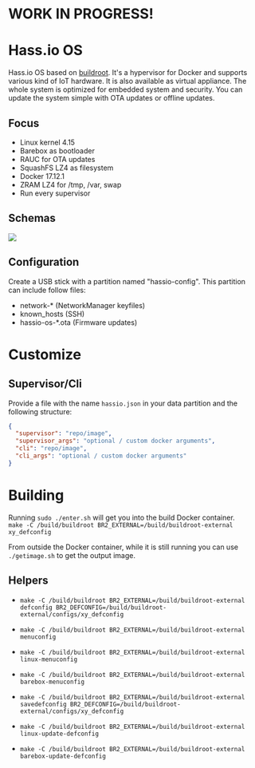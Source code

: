 # WORK IN PROGRESS!

# Hass.io OS
Hass.io OS based on [buildroot](https://buildroot.org/). It's a hypervisor for Docker and supports various kind of IoT hardware. It is also available as virtual appliance. The whole system is optimized for embedded system and  security. You can update the system simple with OTA updates or offline updates.

## Focus

- Linux kernel 4.15
- Barebox as bootloader
- RAUC for OTA updates
- SquashFS LZ4 as filesystem
- Docker 17.12.1
- ZRAM LZ4 for /tmp, /var, swap
- Run every supervisor

## Schemas
![](misc/hassio-os-partition.png?raw=true)

## Configuration

Create a USB stick with a partition named "hassio-config". This partition can include follow files:

- network-* (NetworkManager keyfiles)
- known_hosts (SSH)
- hassio-os-*.ota (Firmware updates)

# Customize

## Supervisor/Cli

Provide a file with the name `hassio.json` in your data partition and the following structure:

```json
{
  "supervisor": "repo/image",
  "supervisor_args": "optional / custom docker arguments",
  "cli": "repo/image",
  "cli_args": "optional / custom docker arguments"
}
```

# Building
Running `sudo ./enter.sh` will get you into the build Docker container.   
`make -C /build/buildroot BR2_EXTERNAL=/build/buildroot-external xy_defconfig`

From outside the Docker container, while it is still running you can use `./getimage.sh` to get the output image.

## Helpers

- `make -C /build/buildroot BR2_EXTERNAL=/build/buildroot-external defconfig BR2_DEFCONFIG=/build/buildroot-external/configs/xy_defconfig`
- `make -C /build/buildroot BR2_EXTERNAL=/build/buildroot-external menuconfig`
- `make -C /build/buildroot BR2_EXTERNAL=/build/buildroot-external linux-menuconfig`
- `make -C /build/buildroot BR2_EXTERNAL=/build/buildroot-external barebox-menuconfig`

- `make -C /build/buildroot BR2_EXTERNAL=/build/buildroot-external savedefconfig BR2_DEFCONFIG=/build/buildroot-external/configs/xy_defconfig`
- `make -C /build/buildroot BR2_EXTERNAL=/build/buildroot-external linux-update-defconfig`
- `make -C /build/buildroot BR2_EXTERNAL=/build/buildroot-external barebox-update-defconfig`
